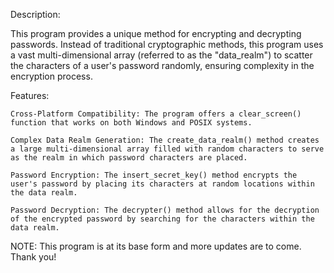 Description:

This program provides a unique method for encrypting and decrypting passwords. Instead of traditional cryptographic methods, this program uses a vast multi-dimensional array (referred to as the "data_realm") to scatter the characters of a user's password randomly, ensuring complexity in the encryption process.

Features:

    Cross-Platform Compatibility: The program offers a clear_screen() function that works on both Windows and POSIX systems.

    Complex Data Realm Generation: The create_data_realm() method creates a large multi-dimensional array filled with random characters to serve as the realm in which password characters are placed.

    Password Encryption: The insert_secret_key() method encrypts the user's password by placing its characters at random locations within the data realm.

    Password Decryption: The decrypter() method allows for the decryption of the encrypted password by searching for the characters within the data realm.

NOTE:
This program is at its base form and more updates are to come. Thank you!
